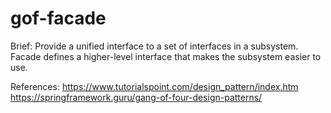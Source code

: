 # gof-facade

Brief: Provide a unified interface to a set of interfaces in a subsystem. Facade defines a higher-level interface that makes the subsystem easier to use.

References:
https://www.tutorialspoint.com/design_pattern/index.htm
https://springframework.guru/gang-of-four-design-patterns/
